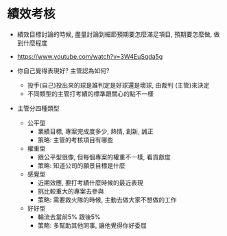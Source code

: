 # 績效考核
- 績效目標討論的時候, 盡量討論到細節預期要怎麼滿足項目, 預期要怎麼做, 做到什麼程度

- https://www.youtube.com/watch?v=3W4EuSqda5g

- 你自己覺得表現好? 主管認為如何?
  - 投手(自己)投出來的球是誰判定是好球還是壞球, 由裁判 (主管)來決定
  - 不同類型的主管打考績的標準跟關心的點不一樣

- 主管分四種類型
  - 公平型
    - 業績目標, 專案完成度多少, 熱情, 創新, 誠正
    - 策略: 主管的考核項目有哪些
  - 權重型
    - 跟公平型很像, 但每個專案的權重不一樣, 看貢獻度
    - 策略: 知道公司的願景目標是什麼
  - 感覺型
    - 近期效應, 要打考績什麼時候的最近表現
    - 挑比較重大的專案去參與
    - 策略: 需要救火隊的時候, 主動去做大家不想做的工作
  - 好好型
    - 輪流去當前5% 跟後5%
    - 策略: 多幫助其他同事, 讓他覺得你好委屈
